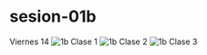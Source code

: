 # sesion-01b
Viernes 14
![1b Clase 1](https://github.com/user-attachments/assets/53a98d8a-a441-42ed-af3a-a78145b72917)
![1b Clase 2](https://github.com/user-attachments/assets/dda1547d-66c6-439d-a443-5697ebe725af)
![1b Clase 3](https://github.com/user-attachments/assets/eb6be92b-bc01-4643-9e94-76e767fbc5ae)
